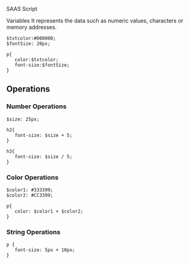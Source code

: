 SAAS Script

Variables
It represents the data such as numeric values, characters or memory addresses.
```
$txtcolor:#008000;
$fontSize: 20px;

p{
   color:$txtcolor;
   font-size:$fontSize;
}
```

## Operations
### Number Operations
```
$size: 25px;

h2{
   font-size: $size + 5;
}

h3{
   font-size: $size / 5;
}
```
### Color Operations
```
$color1: #333399;
$color2: #CC3399;

p{
   color: $color1 + $color2;
}
```
### String Operations
```
p {
   font-size: 5px + 10px;
}
```
